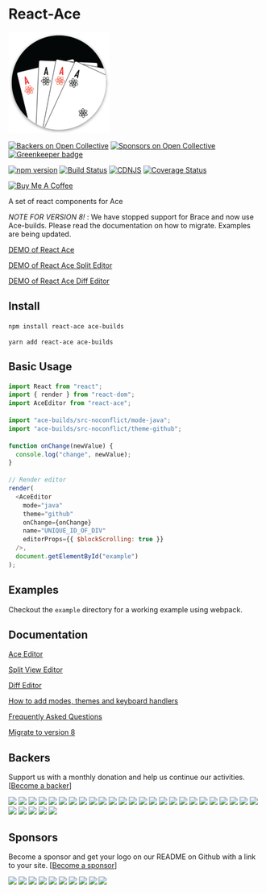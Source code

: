 # React-Ace

![logo](https://github.com/securingsincity/react-ace/raw/master/logo.png)

[![Backers on Open Collective](https://opencollective.com/react-ace/backers/badge.svg)](#backers) [![Sponsors on Open Collective](https://opencollective.com/react-ace/sponsors/badge.svg)](#sponsors) [![Greenkeeper badge](https://badges.greenkeeper.io/securingsincity/react-ace.svg)](https://greenkeeper.io/)

[![npm version](https://badge.fury.io/js/react-ace.svg)](http://badge.fury.io/js/react-ace)
[![Build Status](https://travis-ci.org/securingsincity/react-ace.svg)](https://travis-ci.org/securingsincity/react-ace)
[![CDNJS](https://img.shields.io/cdnjs/v/react-ace.svg)](https://cdnjs.com/libraries/react-ace)
[![Coverage Status](https://coveralls.io/repos/github/securingsincity/react-ace/badge.svg?branch=master)](https://coveralls.io/github/securingsincity/react-ace?branch=master)

[![Buy Me A Coffee](https://www.buymeacoffee.com/assets/img/custom_images/orange_img.png)](https://www.buymeacoffee.com/j)

A set of react components for Ace

_NOTE FOR VERSION 8!_ : We have stopped support for Brace and now use Ace-builds. Please read the documentation on how to migrate. Examples are being updated.

[DEMO of React Ace](https://securingsincity.github.io/react-ace/)

[DEMO of React Ace Split Editor](https://securingsincity.github.io/react-ace/split.html)

[DEMO of React Ace Diff Editor](https://securingsincity.github.io/react-ace/diff.html)

## Install

`npm install react-ace ace-builds`

`yarn add react-ace ace-builds`

## Basic Usage

```javascript
import React from "react";
import { render } from "react-dom";
import AceEditor from "react-ace";

import "ace-builds/src-noconflict/mode-java";
import "ace-builds/src-noconflict/theme-github";

function onChange(newValue) {
  console.log("change", newValue);
}

// Render editor
render(
  <AceEditor
    mode="java"
    theme="github"
    onChange={onChange}
    name="UNIQUE_ID_OF_DIV"
    editorProps={{ $blockScrolling: true }}
  />,
  document.getElementById("example")
);
```

## Examples

Checkout the `example` directory for a working example using webpack.

## Documentation

[Ace Editor](https://github.com/securingsincity/react-ace/blob/master/docs/Ace.md)

[Split View Editor](https://github.com/securingsincity/react-ace/blob/master/docs/Split.md)

[Diff Editor](https://github.com/securingsincity/react-ace/blob/master/docs/Diff.md)

[How to add modes, themes and keyboard handlers](https://github.com/securingsincity/react-ace/blob/master/docs/Modes.md)

[Frequently Asked Questions](https://github.com/securingsincity/react-ace/blob/master/docs/FAQ.md)

[Migrate to version 8](https://github.com/securingsincity/react-ace/blob/master/docs/Migrate-v7-to-v8.md)

## Backers

Support us with a monthly donation and help us continue our activities. [[Become a backer](https://opencollective.com/react-ace#backer)]

<a href="https://opencollective.com/react-ace/backer/0/website" target="_blank"><img src="https://opencollective.com/react-ace/backer/0/avatar.svg"></a>
<a href="https://opencollective.com/react-ace/backer/1/website" target="_blank"><img src="https://opencollective.com/react-ace/backer/1/avatar.svg"></a>
<a href="https://opencollective.com/react-ace/backer/2/website" target="_blank"><img src="https://opencollective.com/react-ace/backer/2/avatar.svg"></a>
<a href="https://opencollective.com/react-ace/backer/3/website" target="_blank"><img src="https://opencollective.com/react-ace/backer/3/avatar.svg"></a>
<a href="https://opencollective.com/react-ace/backer/4/website" target="_blank"><img src="https://opencollective.com/react-ace/backer/4/avatar.svg"></a>
<a href="https://opencollective.com/react-ace/backer/5/website" target="_blank"><img src="https://opencollective.com/react-ace/backer/5/avatar.svg"></a>
<a href="https://opencollective.com/react-ace/backer/6/website" target="_blank"><img src="https://opencollective.com/react-ace/backer/6/avatar.svg"></a>
<a href="https://opencollective.com/react-ace/backer/7/website" target="_blank"><img src="https://opencollective.com/react-ace/backer/7/avatar.svg"></a>
<a href="https://opencollective.com/react-ace/backer/8/website" target="_blank"><img src="https://opencollective.com/react-ace/backer/8/avatar.svg"></a>
<a href="https://opencollective.com/react-ace/backer/9/website" target="_blank"><img src="https://opencollective.com/react-ace/backer/9/avatar.svg"></a>
<a href="https://opencollective.com/react-ace/backer/10/website" target="_blank"><img src="https://opencollective.com/react-ace/backer/10/avatar.svg"></a>
<a href="https://opencollective.com/react-ace/backer/11/website" target="_blank"><img src="https://opencollective.com/react-ace/backer/11/avatar.svg"></a>
<a href="https://opencollective.com/react-ace/backer/12/website" target="_blank"><img src="https://opencollective.com/react-ace/backer/12/avatar.svg"></a>
<a href="https://opencollective.com/react-ace/backer/13/website" target="_blank"><img src="https://opencollective.com/react-ace/backer/13/avatar.svg"></a>
<a href="https://opencollective.com/react-ace/backer/14/website" target="_blank"><img src="https://opencollective.com/react-ace/backer/14/avatar.svg"></a>
<a href="https://opencollective.com/react-ace/backer/15/website" target="_blank"><img src="https://opencollective.com/react-ace/backer/15/avatar.svg"></a>
<a href="https://opencollective.com/react-ace/backer/16/website" target="_blank"><img src="https://opencollective.com/react-ace/backer/16/avatar.svg"></a>
<a href="https://opencollective.com/react-ace/backer/17/website" target="_blank"><img src="https://opencollective.com/react-ace/backer/17/avatar.svg"></a>
<a href="https://opencollective.com/react-ace/backer/18/website" target="_blank"><img src="https://opencollective.com/react-ace/backer/18/avatar.svg"></a>
<a href="https://opencollective.com/react-ace/backer/19/website" target="_blank"><img src="https://opencollective.com/react-ace/backer/19/avatar.svg"></a>
<a href="https://opencollective.com/react-ace/backer/20/website" target="_blank"><img src="https://opencollective.com/react-ace/backer/20/avatar.svg"></a>
<a href="https://opencollective.com/react-ace/backer/21/website" target="_blank"><img src="https://opencollective.com/react-ace/backer/21/avatar.svg"></a>
<a href="https://opencollective.com/react-ace/backer/22/website" target="_blank"><img src="https://opencollective.com/react-ace/backer/22/avatar.svg"></a>
<a href="https://opencollective.com/react-ace/backer/23/website" target="_blank"><img src="https://opencollective.com/react-ace/backer/23/avatar.svg"></a>
<a href="https://opencollective.com/react-ace/backer/24/website" target="_blank"><img src="https://opencollective.com/react-ace/backer/24/avatar.svg"></a>
<a href="https://opencollective.com/react-ace/backer/25/website" target="_blank"><img src="https://opencollective.com/react-ace/backer/25/avatar.svg"></a>
<a href="https://opencollective.com/react-ace/backer/26/website" target="_blank"><img src="https://opencollective.com/react-ace/backer/26/avatar.svg"></a>
<a href="https://opencollective.com/react-ace/backer/27/website" target="_blank"><img src="https://opencollective.com/react-ace/backer/27/avatar.svg"></a>
<a href="https://opencollective.com/react-ace/backer/28/website" target="_blank"><img src="https://opencollective.com/react-ace/backer/28/avatar.svg"></a>
<a href="https://opencollective.com/react-ace/backer/29/website" target="_blank"><img src="https://opencollective.com/react-ace/backer/29/avatar.svg"></a>

## Sponsors

Become a sponsor and get your logo on our README on Github with a link to your site. [[Become a sponsor](https://opencollective.com/react-ace#sponsor)]

<a href="https://opencollective.com/react-ace/sponsor/0/website" target="_blank"><img src="https://opencollective.com/react-ace/sponsor/0/avatar.svg"></a>
<a href="https://opencollective.com/react-ace/sponsor/1/website" target="_blank"><img src="https://opencollective.com/react-ace/sponsor/1/avatar.svg"></a>
<a href="https://opencollective.com/react-ace/sponsor/2/website" target="_blank"><img src="https://opencollective.com/react-ace/sponsor/2/avatar.svg"></a>
<a href="https://opencollective.com/react-ace/sponsor/3/website" target="_blank"><img src="https://opencollective.com/react-ace/sponsor/3/avatar.svg"></a>
<a href="https://opencollective.com/react-ace/sponsor/4/website" target="_blank"><img src="https://opencollective.com/react-ace/sponsor/4/avatar.svg"></a>
<a href="https://opencollective.com/react-ace/sponsor/5/website" target="_blank"><img src="https://opencollective.com/react-ace/sponsor/5/avatar.svg"></a>
<a href="https://opencollective.com/react-ace/sponsor/6/website" target="_blank"><img src="https://opencollective.com/react-ace/sponsor/6/avatar.svg"></a>
<a href="https://opencollective.com/react-ace/sponsor/7/website" target="_blank"><img src="https://opencollective.com/react-ace/sponsor/7/avatar.svg"></a>
<a href="https://opencollective.com/react-ace/sponsor/8/website" target="_blank"><img src="https://opencollective.com/react-ace/sponsor/8/avatar.svg"></a>
<a href="https://opencollective.com/react-ace/sponsor/9/website" target="_blank"><img src="https://opencollective.com/react-ace/sponsor/9/avatar.svg"></a>
